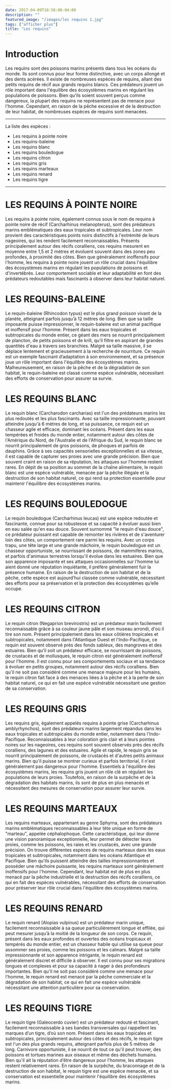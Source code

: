 ```yaml
---
date: 2017-04-09T10:58:08-04:00
description: ""
featured_image: "/images/les requins 1.jpg"
tags: ["afficher plus"]
title: "Les requins"
---
```


# Introduction
Les requins sont des poissons marins présents dans tous les océans du monde. Ils sont connus pour leur forme distinctive, avec un corps allongé et des dents acérées. Il existe de nombreuses espèces de requins, allant des petits requins de récif aux grands requins blancs. Ces prédateurs jouent un rôle important dans l'équilibre des écosystèmes marins en régulant les populations de poissons. Bien qu’ils soient souvent perçus comme dangereux, la plupart des requins ne représentent pas de menace pour l'homme. Cependant, en raison de la pêche excessive et de la destruction de leur habitat, de nombreuses espèces de requins sont menacées.

_______________________________________________________

La liste des espèces : 
- Les requins à pointe noire
- Les requins-baleine 
- Les requins blanc
- Les requins bouledogue
- Les requins citron
- Les requins gris 
- Les requins marteaux
- Les requins renard
- Les requins tigre

_______________________________________________________

# LES REQUINS À POINTE NOIRE

Les requins à pointe noire, également connus sous le nom de requins à pointe noire de récif (Carcharhinus melanopterus), sont des prédateurs marins emblématiques des eaux tropicales et subtropicales. Leur nom provient des caractéristiques points noirs distinctifs à l'extrémité de leurs nageoires, qui les rendent facilement reconnaissables. Présents principalement autour des récifs coralliens, ces requins mesurent en moyenne entre 1,5 et 2 mètres et évoluent souvent dans des zones peu profondes, à proximité des côtes. Bien que généralement inoffensifs pour l'homme, les requins à pointe noire jouent un rôle crucial dans l'équilibre des écosystèmes marins en régulant les populations de poissons et d'invertébrés. Leur comportement sociable et leur adaptabilité en font des prédateurs redoutables mais fascinants à observer dans leur habitat naturel.

# LES REQUINS-BALEINE

Le requin-baleine (Rhincodon typus) est le plus grand poisson vivant de la planète, atteignant parfois jusqu’à 12 mètres de long. Bien que sa taille imposante puisse impressionner, le requin-baleine est un animal pacifique et inoffensif pour l’homme. Présent dans les eaux tropicales et subtropicales du monde entier, ce géant des mers se nourrit principalement de plancton, de petits poissons et de krill, qu’il filtre en aspirant de grandes quantités d'eau à travers ses branchies. Malgré sa taille massive, il se déplace lentement et gracieusement à la recherche de nourriture. Ce requin est un exemple fascinant d’adaptation à son environnement, et sa présence joue un rôle important dans l'équilibre des écosystèmes marins. Malheureusement, en raison de la pêche et de la dégradation de son habitat, le requin-baleine est classé comme espèce vulnérable, nécessitant des efforts de conservation pour assurer sa survie.

# LES REQUINS BLANC

Le requin blanc (Carcharodon carcharias) est l'un des prédateurs marins les plus redoutés et les plus fascinants. Avec sa taille impressionnante, pouvant atteindre jusqu'à 6 mètres de long, et sa puissance, ce requin est un chasseur agile et efficace, dominant les océans. Présent dans les eaux tempérées et froides du monde entier, notamment autour des côtes de l'Amérique du Nord, de l'Australie et de l'Afrique du Sud, le requin blanc se nourrit principalement de gros poissons, de phoques et parfois de dauphins. Grâce à ses capacités sensorielles exceptionnelles et sa vitesse, il est capable de capturer ses proies avec une grande précision. Bien que souvent craint en raison de sa réputation, les attaques sur l'homme restent rares. En dépit de sa position au sommet de la chaîne alimentaire, le requin blanc est une espèce vulnérable, menacée par la pêche illégale et la destruction de son habitat naturel, ce qui rend sa protection essentielle pour maintenir l'équilibre des écosystèmes marins.

# LES REQUINS BOULEDOGUE

Le requin bouledogue (Carcharhinus leucas) est une espèce redoutée et fascinante, connue pour sa robustesse et sa capacité à évoluer aussi bien en eau salée qu'en eau douce. Souvent surnommé "le requin d'eau douce", ce prédateur puissant est capable de remonter les rivières et de s'aventurer loin des côtes, un comportement rare parmi les requins. Avec un corps trapu, une tête large et une grande mâchoire, le requin bouledogue est un chasseur opportuniste, se nourrissant de poissons, de mammifères marins, et parfois d'animaux terrestres lorsqu'il évolue dans les estuaires. Bien que son apparence imposante et ses attaques occasionnelles sur l'homme lui aient donné une réputation inquiétante, il préfère généralement fuir la présence humaine. En raison de la destruction de son habitat et de la pêche, cette espèce est aujourd’hui classée comme vulnérable, nécessitant des efforts pour sa préservation et la protection des écosystèmes qu’elle occupe.

# LES REQUINS CITRON

Le requin citron (Negaprion brevirostris) est un prédateur marin facilement reconnaissable grâce à sa couleur jaune pâle et son museau arrondi, d'où il tire son nom. Présent principalement dans les eaux côtières tropicales et subtropicales, notamment dans l'Atlantique Ouest et l'Indo-Pacifique, ce requin est souvent observé près des fonds sableux, des mangroves et des estuaires. Bien qu’il soit un prédateur efficace, se nourrissant de poissons, de crustacés et de mollusques, le requin citron est généralement inoffensif pour l'homme. Il est connu pour ses comportements sociaux et sa tendance à évoluer en petits groupes, notamment autour des récifs coralliens. Bien qu'il ne soit pas considéré comme une menace majeure pour les humains, le requin citron fait face à des menaces liées à la pêche et à la perte de son habitat naturel, ce qui en fait une espèce vulnérable nécessitant une gestion de sa conservation.

# LES REQUINS GRIS

Les requins gris, également appelés requins à pointe grise (Carcharhinus amblyrhynchos), sont des prédateurs marins largement répandus dans les eaux tropicales et subtropicales du monde entier, notamment dans l'Indo-Pacifique. Reconnaissables à leur coloration gris clair et à leurs pointes noires sur les nageoires, ces requins sont souvent observés près des récifs coralliens, des lagunes et des estuaires. Agile et rapide, le requin gris se nourrit principalement de poissons, de crustacés et d'autres petits animaux marins. Bien qu'il puisse se montrer curieux et parfois territorial, il n'est généralement pas dangereux pour l'homme. Essentiels à l'équilibre des écosystèmes marins, les requins gris jouent un rôle clé en régulant les populations de leurs proies. Toutefois, en raison de la surpêche et de la dégradation des habitats marins, ils sont de plus en plus menacés et nécessitent des mesures de conservation pour assurer leur survie.

# LES REQUINS MARTEAUX

Les requins marteaux, appartenant au genre Sphyrna, sont des prédateurs marins emblématiques reconnaissables à leur tête unique en forme de "marteau", appelée céphalophoque. Cette caractéristique, qui leur donne une vision panoramique exceptionnelle, leur permet de détecter leurs proies, comme les poissons, les raies et les crustacés, avec une grande précision. On trouve différentes espèces de requins marteaux dans les eaux tropicales et subtropicales, notamment dans les océans Atlantique et Pacifique. Bien qu'ils puissent atteindre des tailles impressionnantes et posséder une mâchoire puissante, les requins marteaux sont généralement inoffensifs pour l'homme. Cependant, leur habitat est de plus en plus menacé par la pêche industrielle et la destruction des récifs coralliens, ce qui en fait des espèces vulnérables, nécessitant des efforts de conservation pour préserver leur rôle crucial dans l'équilibre des écosystèmes marins.

# LES REQUINS RENARD

Le requin renard (Alopias vulpinus) est un prédateur marin unique, facilement reconnaissable à sa queue particulièrement longue et effilée, qui peut mesurer jusqu’à la moitié de la longueur de son corps. Ce requin, présent dans les eaux profondes et ouvertes des océans tropicaux et tempérés du monde entier, est un chasseur habile qui utilise sa queue pour assommer ses proies, comme les poissons et les calmars. Malgré sa taille impressionnante et son apparence intrigante, le requin renard est généralement discret et difficile à observer. Il est connu pour ses migrations longues et complexes et pour sa capacité à nager à des profondeurs importantes. Bien qu'il ne soit pas considéré comme une menace pour l'homme, le requin renard est menacé par la pêche commerciale et la dégradation de son habitat, ce qui en fait une espèce vulnérable nécessitant une attention particulière pour sa conservation.

# LES REQUINS TIGRE

Le requin tigre (Galeocerdo cuvier) est un prédateur redouté et fascinant, facilement reconnaissable à ses bandes transversales qui rappellent les marques d’un tigre, d’où son nom. Présent dans les eaux tropicales et subtropicales, principalement autour des côtes et des récifs, le requin tigre est l'un des plus grands requins, atteignant parfois plus de 5 mètres de long. Carnivore opportuniste, il se nourrit de tout ce qu'il peut trouver, des poissons et tortues marines aux oiseaux et même des déchets humains. Bien qu'il ait la réputation d’être dangereux pour l'homme, les attaques restent relativement rares. En raison de la surpêche, du braconnage et de la destruction de son habitat, le requin tigre est une espèce menacée, et sa conservation est essentielle pour maintenir l'équilibre des écosystèmes marins.
